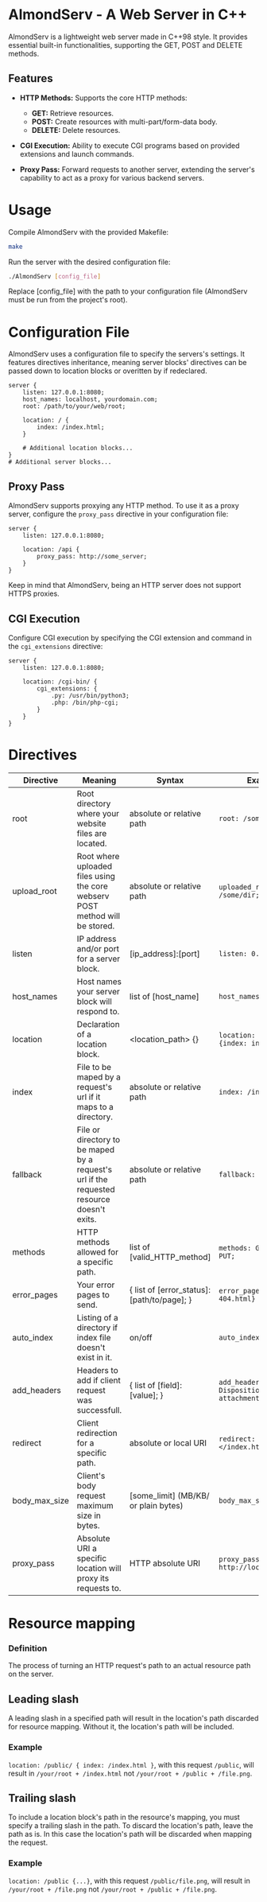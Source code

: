 # AlmondServ - A Web Server in C++

AlmondServ is a lightweight web server made in C++98 style. It provides essential built-in functionalities, supporting the GET, POST and DELETE methods.

## Features
- **HTTP Methods:** Supports the core HTTP methods:
  - **GET:** Retrieve resources.
  - **POST:** Create resources with multi-part/form-data body.
  - **DELETE:** Delete resources.

- **CGI Execution:** Ability to execute CGI programs based on provided extensions and launch commands.

- **Proxy Pass:** Forward requests to another server, extending the server's capability to act as a proxy for various backend servers.

# Usage
Compile AlmondServ with the provided Makefile:
```bash
make
```

Run the server with the desired configuration file:
```bash
./AlmondServ [config_file]
```
Replace [config_file] with the path to your configuration file (AlmondServ must be run from the project's root).

# Configuration File
AlmondServ uses a configuration file to specify the servers's settings.
It features directives inheritance, meaning server blocks' directives can be passed down to location blocks or overitten by if redeclared.
```
server {
    listen: 127.0.0.1:8080;
    host_names: localhost, yourdomain.com;
    root: /path/to/your/web/root;

    location: / {
        index: /index.html;
    }

    # Additional location blocks...
}
# Additional server blocks...
```

## Proxy Pass
AlmondServ supports proxying any HTTP method.
To use it as a proxy server, configure the ```proxy_pass``` directive in your configuration file:
```
server {
    listen: 127.0.0.1:8080;

    location: /api {
        proxy_pass: http://some_server;
    }
}
```
Keep in mind that AlmondServ, being an HTTP server does not support HTTPS proxies.

## CGI Execution
Configure CGI execution by specifying the CGI extension and command in the ```cgi_extensions``` directive:
```
server {
    listen: 127.0.0.1:8080;

    location: /cgi-bin/ {
        cgi_extensions: {
            .py: /usr/bin/python3;
            .php: /bin/php-cgi;
        }
    }
}
```

# Directives
| Directive | Meaning | Syntax | Example |
| -------- | -------- | ------ | ------- |
| root | Root directory where your website files are located. | absolute or relative path | ```root: /some/dir;```
| upload_root | Root where uploaded files using the core webserv POST method will be stored. | absolute or relative path | ```uploaded_root: /some/dir;```
| listen | IP address and/or port for a server block. | [ip_address]:[port] | ```listen: 0.0.0.0:3000;```
| host_names | Host names your server block will respond to. | list of [host_name] | ```host_names: random.io;```
| location | Declaration of a location block. | <location_path> {} | ```location: /some/path {index: index.html}```
| index | File to be maped by a request's url if it maps to a directory. | absolute or relative path | ```index: /index.html;``` 
| fallback | File or directory to be maped by a request's url if the requested resource doesn't exits. | absolute or relative path | ```fallback: /index.html;``` 
| methods | HTTP methods allowed for a specific path. | list of [valid_HTTP_method] | ```methods: GET, POST, PUT;```
| error_pages | Your error pages to send. | { list of [error_status]: [path/to/page]; } | ```error_pages: {404: 404.html}```
| auto_index | Listing of a directory if index file doesn't exist in it. | on/off | ```auto_index: on;```
| add_headers | Headers to add if client request was successfull. | { list of [field]: [value]; } | ```add_headers: {Content-Disposition: attachment;}```
| redirect | Client redirection for a specific path.  | absolute or local URI | ```redirect: </index.html>;```
| body_max_size | Client's body request maximum size in bytes. | [some_limit] (MB/KB/ or plain bytes) | ```body_max_size: 10MB;```
| proxy_pass | Absolute URI a specific location will proxy its requests to. | HTTP absolute URI | ```proxy_pass: http://localhost:5000;```

# Resource mapping
### Definition
The process of turning an HTTP request's path to an actual resource path on the server.

## Leading slash
A leading slash in a specified path will result in the location's path discarded for resource mapping.
Without it, the location's path will be included.
### Example
```location: /public/ { index: /index.html }```, with this request ```/public```, will result in ```/your/root + /index.html``` not ```/your/root + /public + /file.png```.

## Trailing slash
To include a location block's path in the resource's mapping, you must specify a trailing slash in the path.
To discard the location's path, leave the path as is. In this case the location's path will be discarded when mapping the request. 
### Example
```location: /public {...}```, with this request ```/public/file.png```, will result in ```/your/root + /file.png``` not ```/your/root + /public + /file.png```.
